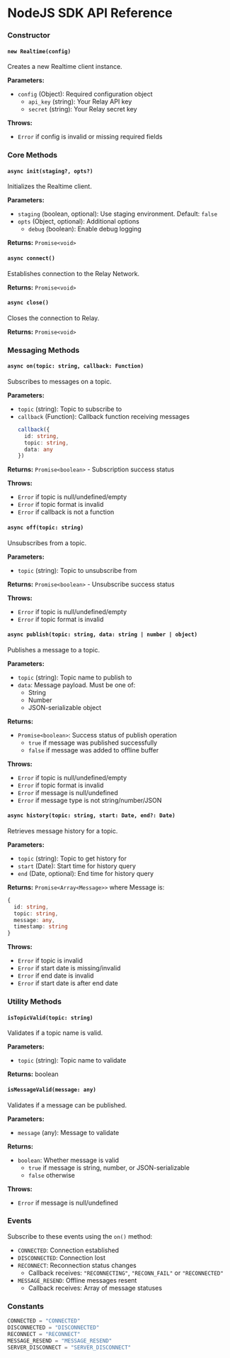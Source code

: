# NodeJS SDK API Reference

### Constructor

#### `new Realtime(config)`

Creates a new Realtime client instance.

**Parameters:**
- `config` (Object): Required configuration object
  - `api_key` (string): Your Relay API key
  - `secret` (string): Your Relay secret key

**Throws:**
- `Error` if config is invalid or missing required fields

### Core Methods

#### `async init(staging?, opts?)`

Initializes the Realtime client.

**Parameters:**
- `staging` (boolean, optional): Use staging environment. Default: `false`
- `opts` (Object, optional): Additional options
  - `debug` (boolean): Enable debug logging

**Returns:** `Promise<void>`

#### `async connect()`

Establishes connection to the Relay Network.

**Returns:** `Promise<void>`

#### `async close()`

Closes the connection to Relay.

**Returns:** `Promise<void>`

### Messaging Methods

#### `async on(topic: string, callback: Function)`

Subscribes to messages on a topic.

**Parameters:**
- `topic` (string): Topic to subscribe to
- `callback` (Function): Callback function receiving messages
  ```typescript
  callback({
    id: string,
    topic: string, 
    data: any
  })
  ```

**Returns:** `Promise<boolean>` - Subscription success status

**Throws:**
- `Error` if topic is null/undefined/empty
- `Error` if topic format is invalid
- `Error` if callback is not a function

#### `async off(topic: string)`

Unsubscribes from a topic.

**Parameters:**
- `topic` (string): Topic to unsubscribe from

**Returns:** `Promise<boolean>` - Unsubscribe success status

**Throws:**
- `Error` if topic is null/undefined/empty 
- `Error` if topic format is invalid

#### `async publish(topic: string, data: string | number | object)`

Publishes a message to a topic.

**Parameters:**
- `topic` (string): Topic name to publish to
- `data`: Message payload. Must be one of:
  - String
  - Number 
  - JSON-serializable object

**Returns:** 
- `Promise<boolean>`: Success status of publish operation
  - `true` if message was published successfully
  - `false` if message was added to offline buffer

**Throws:**
- `Error` if topic is null/undefined/empty
- `Error` if topic format is invalid
- `Error` if message is null/undefined
- `Error` if message type is not string/number/JSON

#### `async history(topic: string, start: Date, end?: Date)`

Retrieves message history for a topic.

**Parameters:**
- `topic` (string): Topic to get history for
- `start` (Date): Start time for history query
- `end` (Date, optional): End time for history query

**Returns:** `Promise<Array<Message>>` where Message is:
```typescript
{
  id: string,
  topic: string,
  message: any,
  timestamp: string
}
```

**Throws:**
- `Error` if topic is invalid
- `Error` if start date is missing/invalid
- `Error` if end date is invalid
- `Error` if start date is after end date

### Utility Methods

#### `isTopicValid(topic: string)`

Validates if a topic name is valid.

**Parameters:**
- `topic` (string): Topic name to validate

**Returns:** boolean

#### `isMessageValid(message: any)`

Validates if a message can be published.

**Parameters:**
- `message` (any): Message to validate

**Returns:**
- `boolean`: Whether message is valid
  - `true` if message is string, number, or JSON-serializable
  - `false` otherwise

**Throws:**
- `Error` if message is null/undefined

### Events

Subscribe to these events using the `on()` method:

- `CONNECTED`: Connection established
- `DISCONNECTED`: Connection lost
- `RECONNECT`: Reconnection status changes
  - Callback receives: `"RECONNECTING"`, `"RECONN_FAIL"` or `"RECONNECTED"`
- `MESSAGE_RESEND`: Offline messages resent
  - Callback receives: Array of message statuses

### Constants

```javascript
CONNECTED = "CONNECTED"
DISCONNECTED = "DISCONNECTED"
RECONNECT = "RECONNECT" 
MESSAGE_RESEND = "MESSAGE_RESEND"
SERVER_DISCONNECT = "SERVER_DISCONNECT"
```